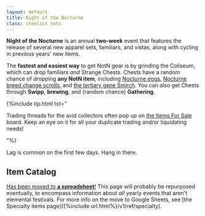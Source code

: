 ```yaml
---
layout: default
title: Night of the Nocturne
class: itemlist notn
---
```

**Night of the Nocturne** is an annual **two-week** event that features the release of several new apparel sets, familiars, and vistas, along with cycling in previous years' new items.

The **fastest and easiest way** to get NotN gear is by grinding the Coliseum, which can drop familiars *and* Strange Chests. Chests have a random chance of dropping **any NotN item**, including [Nocturne eggs](https://www1.flightrising.com/game-database/item/7691), [Nocturne breed change scrolls](https://www1.flightrising.com/game-database/item/7692), and [the tertiary gene Smirch](https://www1.flightrising.com/game-database/item/25153). You can also get Chests through **Swipp**, **brewing**, and (random chance) **Gathering**.

{%include tip.html txt="<p>Trading threads for the avid collectors often pop up on <a href='https://www1.flightrising.com/forums/ibaz'>the Items For Sale</a> board. Keep an eye on it for all your duplicate trading and/or liquidating needs!</p>"%}

Lag is common on the first few days. Hang in there.

## Item Catalog

[Has been moved to **a spreadsheet**!](https://docs.google.com/spreadsheets/d/10p5NiG6_1LdvtF_Dyvu4-frcKwUepDkGl46hX440vGc/edit?usp=sharing) This page will probably be repurposed eventually, to encompass information about *all* yearly events that aren't elemental festivals. For more info on the move to Google Sheets, see [the Specialty items page]({%include url.html%}/v1/ref/specialty).